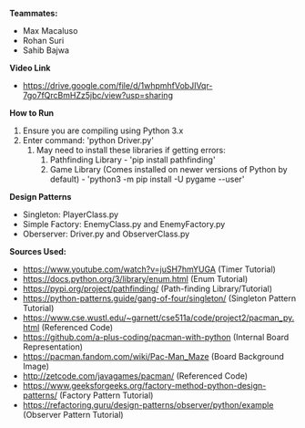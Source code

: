 **Teammates:**
* Max Macaluso
* Rohan Suri
* Sahib Bajwa

**Video Link**
* https://drive.google.com/file/d/1whpmhfVobJIVqr-7go7fQrcBmHZz5jbc/view?usp=sharing

**How to Run**
1. Ensure you are compiling using Python 3.x
2. Enter command: 'python Driver.py'
   1. May need to install these libraries if getting errors:
      1. Pathfinding Library - 'pip install pathfinding'
      2. Game Library (Comes installed on newer versions of Python by default) - 'python3 -m pip install -U pygame --user'

**Design Patterns**
* Singleton: PlayerClass.py
* Simple Factory: EnemyClass.py and EnemyFactory.py
* Oberserver: Driver.py and ObserverClass.py

**Sources Used:**
* https://www.youtube.com/watch?v=juSH7hmYUGA (Timer Tutorial)
* https://docs.python.org/3/library/enum.html (Enum Tutorial)
* https://pypi.org/project/pathfinding/ (Path-finding Library/Tutorial)
* https://python-patterns.guide/gang-of-four/singleton/ (Singleton Pattern Tutorial)
* https://www.cse.wustl.edu/~garnett/cse511a/code/project2/pacman_py.html (Referenced Code)
* https://github.com/a-plus-coding/pacman-with-python (Internal Board Representation)
* https://pacman.fandom.com/wiki/Pac-Man_Maze (Board Background Image)
* http://zetcode.com/javagames/pacman/ (Referenced Code)
* https://www.geeksforgeeks.org/factory-method-python-design-patterns/ (Factory Pattern Tutorial)
* https://refactoring.guru/design-patterns/observer/python/example (Observer Pattern Tutorial)

